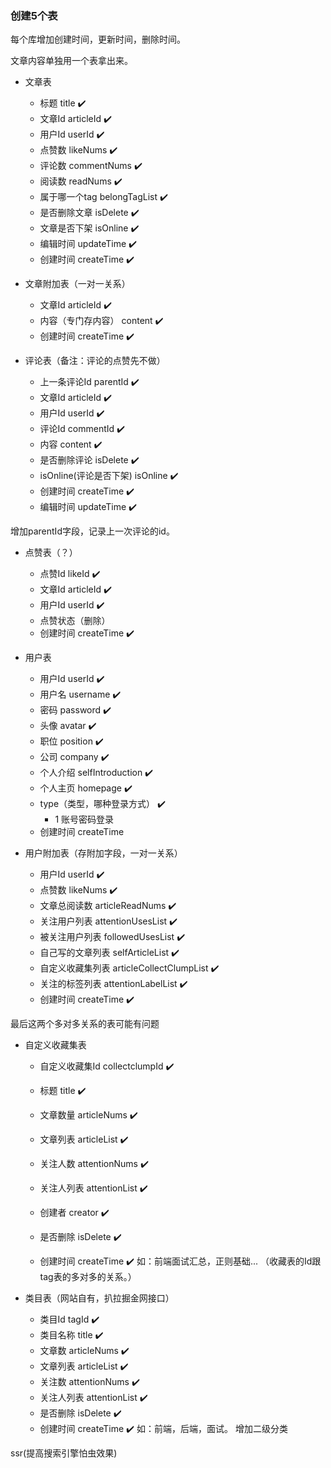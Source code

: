 ### 创建5个表
每个库增加创建时间，更新时间，删除时间。

文章内容单独用一个表拿出来。

- 文章表
    - 标题  title  ✔️
    - 文章Id  articleId  ✔️
    - 用户Id  userId  ✔️
    - 点赞数  likeNums  ✔️
    - 评论数  commentNums  ✔️
    - 阅读数  readNums  ✔️
    - 属于哪一个tag belongTagList  ✔️
    - 是否删除文章  isDelete  ✔️
    - 文章是否下架  isOnline  ✔️
    - 编辑时间  updateTime  ✔️
    - 创建时间  createTime  ✔️


- 文章附加表（一对一关系）
    - 文章Id  articleId  ✔️
    - 内容（专门存内容） content  ✔️
    - 创建时间  createTime  ✔️


- 评论表（备注：评论的点赞先不做）
    - 上一条评论Id  parentId  ✔️
    - 文章Id  articleId  ✔️
    - 用户Id  userId  ✔️
    - 评论Id  commentId  ✔️
    - 内容  content  ✔️
    - 是否删除评论  isDelete  ✔️
    - isOnline(评论是否下架)  isOnline  ✔️
    - 创建时间  createTime  ✔️
    - 编辑时间  updateTime  ✔️

增加parentId字段，记录上一次评论的id。      

- 点赞表（？）   
    - 点赞Id  likeId  ✔️
    - 文章Id  articleId  ✔️
    - 用户Id  userId  ✔️
    - 点赞状态（删除）
    - 创建时间  createTime  ✔️


- 用户表
    - 用户Id  userId  ✔️
    - 用户名  username  ✔️
    - 密码  password  ✔️
    - 头像  avatar  ✔️
    - 职位  position  ✔️
    - 公司   company  ✔️
    - 个人介绍  selfIntroduction  ✔️
    - 个人主页  homepage  ✔️
    - type（类型，哪种登录方式）  ✔️
        - 1 账号密码登录
    - 创建时间  createTime

- 用户附加表（存附加字段，一对一关系）
    - 用户Id  userId  ✔️
    - 点赞数  likeNums  ✔️
    - 文章总阅读数  articleReadNums  ✔️
    - 关注用户列表  attentionUsesList  ✔️
    - 被关注用户列表  followedUsesList  ✔️
    - 自己写的文章列表  selfArticleList  ✔️
    - 自定义收藏集列表  articleCollectClumpList  ✔️
    - 关注的标签列表
    attentionLabelList  ✔️
    - 创建时间  createTime  ✔️


最后这两个多对多关系的表可能有问题
- 自定义收藏集表
    - 自定义收藏集Id  collectclumpId  ✔️
    - 标题  title  ✔️
    - 文章数量  articleNums  ✔️
    - 文章列表  articleList  ✔️

    - 关注人数  attentionNums  ✔️
    - 关注人列表  attentionList  ✔️
    - 创建者  creator  ✔️
    - 是否删除  isDelete  ✔️
    - 创建时间  createTime  ✔️
如：前端面试汇总，正则基础...
（收藏表的Id跟tag表的多对多的关系。）

- 类目表（网站自有，扒拉掘金网接口）
    - 类目Id  tagId  ✔️
    - 类目名称  title  ✔️
    - 文章数  articleNums  ✔️
    - 文章列表  articleList  ✔️
    - 关注数  attentionNums  ✔️
    - 关注人列表  attentionList  ✔️
    - 是否删除  isDelete  ✔️
    - 创建时间  createTime  ✔️
如：前端，后端，面试。
增加二级分类


ssr(提高搜索引擎怕虫效果)
